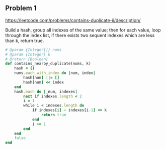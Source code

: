 ## Problem 1

https://leetcode.com/problems/contains-duplicate-ii/description/

Build a hash, group all indexes of the same value; then for each value, loop through the index list, if there exists two sequent indexes which are less than k, return true.

```ruby
# @param {Integer[]} nums
# @param {Integer} k
# @return {Boolean}
def contains_nearby_duplicate(nums, k)
    hash = {}
    nums.each_with_index do |num, index|
        hash[num] ||= []
        hash[num] << index
    end
    hash.each do |_num, indexes|
        next if indexes.length < 2
        i = 1
        while i < indexes.length do
            if indexes[i] - indexes[i-1] <= k
                return true
            end
            i += 1
        end
    end
    false
end
```

